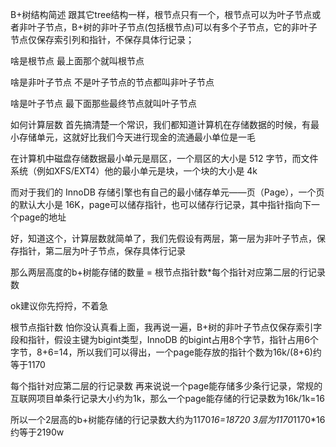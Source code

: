 B+树结构简述
跟其它tree结构一样，根节点只有一个，根节点可以为叶子节点或者非叶子节点，B+树的非叶子节点(包括根节点)可以有多个子节点，它的非叶子节点仅保存索引列和指针，不保存具体行记录；

啥是根节点
最上面那个就叫根节点

啥是非叶子节点
不是叶子节点的节点都叫非叶子节点

啥是叶子节点
最下面那些最终节点就叫叶子节点

如何计算层数
首先搞清楚一个常识，我们都知道计算机在存储数据的时候，有最小存储单元，这就好比我们今天进行现金的流通最小单位是一毛

在计算机中磁盘存储数据最小单元是扇区，一个扇区的大小是 512 字节，而文件系统（例如XFS/EXT4）他的最小单元是块，一个块的大小是 4k

而对于我们的 InnoDB 存储引擎也有自己的最小储存单元——页（Page），一个页的默认大小是 16K，page可以储存指针，也可以储存行记录，其中指针指向下一个page的地址

好，知道这个，计算层数就简单了，我们先假设有两层，第一层为非叶子节点，保存指针，第二层为叶子节点，保存具体行记录

那么两层高度的b+树能存储的数量 = 根节点指针数*每个指针对应第二层的行记录数

ok建议你先捋捋，不着急

根节点指针数
怕你没认真看上面，我再说一遍，B+树的非叶子节点仅保存索引字段和指针，假设主键为bigint类型，InnoDB 的bigint占用8个字节，指针占用6个字节，8+6=14，所以我们可以得出，一个page能存放的指针个数为16k/(8+6)约等于1170

每个指针对应第二层的行记录数
再来说说一个page能存储多少条行记录，常规的互联网项目单条行记录大小约为1k，那么一个page能存储的行记录数为16k/1k=16

所以一个2层高的b+树能存储的行记录数大约为1170*16=18720
3层为1170*1170*16约等于2190w



